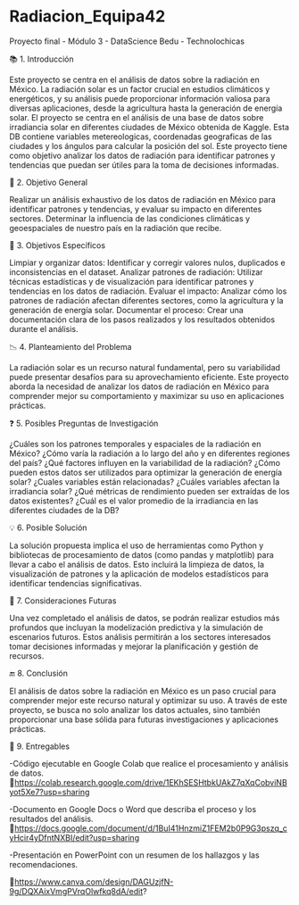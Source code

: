 # Radiacion_Equipa42
Proyecto final - Módulo 3 - DataScience  Bedu - Technolochicas

📚 1. Introducción

Este proyecto se centra en el análisis de datos sobre la radiación en México. La radiación solar es un factor crucial en estudios climáticos y energéticos, y su análisis puede proporcionar información valiosa para diversas aplicaciones, desde la agricultura hasta la generación de energía solar.  El proyecto se centra en el análisis de una base de datos sobre irradiancia solar en diferentes ciudades de México obtenida de Kaggle. Esta DB contiene variables metereologicas, coordenadas geograficas de las ciudades y los ángulos para calcular la posición del sol. Este proyecto tiene como objetivo analizar los datos de radiación para identificar patrones y tendencias que puedan ser útiles para la toma de decisiones informadas.

🎯 2. Objetivo General

Realizar un análisis exhaustivo de los datos de radiación en México para identificar patrones y tendencias, y evaluar su impacto en diferentes sectores. 
Determinar la influencia de las condiciones climáticas y geoespaciales de nuestro país en la radiación que recibe.

📝 3. Objetivos Específicos

Limpiar y organizar datos: Identificar y corregir valores nulos, duplicados e inconsistencias en el dataset.
Analizar patrones de radiación: Utilizar técnicas estadísticas y de visualización para identificar patrones y tendencias en los datos de radiación.
Evaluar el impacto: Analizar cómo los patrones de radiación afectan diferentes sectores, como la agricultura y la generación de energía solar.
Documentar el proceso: Crear una documentación clara de los pasos realizados y los resultados obtenidos durante el análisis.

📉 4. Planteamiento del Problema

La radiación solar es un recurso natural fundamental, pero su variabilidad puede presentar desafíos para su aprovechamiento eficiente. Este proyecto aborda la necesidad de analizar los datos de radiación en México para comprender mejor su comportamiento y maximizar su uso en aplicaciones prácticas.

❓ 5. Posibles Preguntas de Investigación

¿Cuáles son los patrones temporales y espaciales de la radiación en México?
¿Cómo varía la radiación a lo largo del año y en diferentes regiones del país?
¿Qué factores influyen en la variabilidad de la radiación?
¿Cómo pueden estos datos ser utilizados para optimizar la generación de energía solar?
¿Cuales variables están relacionadas?
¿Cuáles variables afectan la irradiancia solar?
¿Qué métricas de rendimiento pueden ser extraídas de los datos existentes?
¿Cuál es el valor promedio de la irradiancia en las diferentes ciudades de la DB?

💡 6. Posible Solución

La solución propuesta implica el uso de herramientas como Python y bibliotecas de procesamiento de datos (como pandas y matplotlib) para llevar a cabo el análisis de datos. Esto incluirá la limpieza de datos, la visualización de patrones y la aplicación de modelos estadísticos para identificar tendencias significativas.

🌟 7. Consideraciones Futuras

Una vez completado el análisis de datos, se podrán realizar estudios más profundos que incluyan la modelización predictiva y la simulación de escenarios futuros. Estos análisis permitirán a los sectores interesados tomar decisiones informadas y mejorar la planificación y gestión de recursos.

🔚 8. Conclusión

El análisis de datos sobre la radiación en México es un paso crucial para comprender mejor este recurso natural y optimizar su uso. A través de este proyecto, se busca no solo analizar los datos actuales, sino también proporcionar una base sólida para futuras investigaciones y aplicaciones prácticas.

📂 9. Entregables

-Código ejecutable en Google Colab que realice el procesamiento y análisis de datos.
🔗https://colab.research.google.com/drive/1EKhSESHtbkUAkZ7qXqCobviNByot5Xe7?usp=sharing

-Documento en Google Docs o Word que describa el proceso y los resultados del análisis.
🔗https://docs.google.com/document/d/1BuI41HnzmiZ1FEM2b0P9G3pszq_cyHcir4yDfntNXBI/edit?usp=sharing

-Presentación en PowerPoint con un resumen de los hallazgos y las recomendaciones.

🔗https://www.canva.com/design/DAGUzjfN-9g/DQXAixVmgPVrqOlwfkq8dA/edit?
